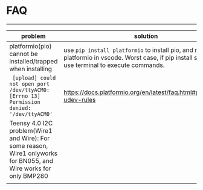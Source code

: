 # FAQ

---

| problem                                                     | solution                                                     |
| ----------------------------------------------------------- | ------------------------------------------------------------ |
| platformio(pio) cannot be installed/trapped when installing | use `pip install platformio` to install pio, and reinstall platformio in vscode. Worst case, if pip install successful, use terminal to execute commands. |
|` [upload] could not open port /dev/ttyACM0: [Errno 13] Permission denied: '/dev/ttyACM0'` |https://docs.platformio.org/en/latest/faq.html#platformio-udev-rules|
|Teensy 4.0 I2C problem(Wire1 and Wire): For some reason, Wire1 onlyworks for BN055, and Wire works for only BMP280|                                                              |Use Wire1 for BN055, Wire for BMP280
|                                            |                                                              |

